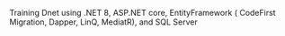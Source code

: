 Training Dnet using .NET 8, ASP.NET core, EntityFramework ( CodeFirst Migration, Dapper, LinQ, MediatR), and SQL Server
